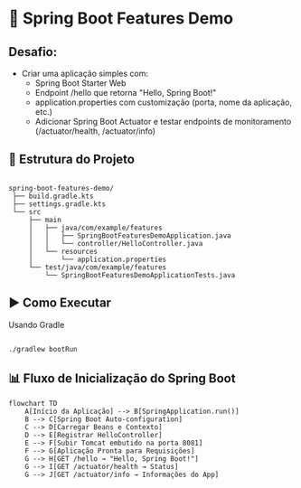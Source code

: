 # 🌱 Spring Boot Features Demo

## Desafio:

- Criar uma aplicação simples com:
  - Spring Boot Starter Web
  - Endpoint /hello que retorna "Hello, Spring Boot!"
  - application.properties com customização (porta, nome da aplicação, etc.)
  - Adicionar Spring Boot Actuator e testar endpoints de monitoramento (/actuator/health, /actuator/info)
 
## 📂 Estrutura do Projeto

```text

spring-boot-features-demo/
 ├── build.gradle.kts
 ├── settings.gradle.kts
 └── src
     ├── main
     │   ├── java/com/example/features
     │   │   ├── SpringBootFeaturesDemoApplication.java
     │   │   └── controller/HelloController.java
     │   └── resources
     │       └── application.properties
     └── test/java/com/example/features
         └── SpringBootFeaturesDemoApplicationTests.java

```

## ▶️ Como Executar
Usando Gradle

```bash

./gradlew bootRun

```

## 📊 Fluxo de Inicialização do Spring Boot

```mermaid
flowchart TD
    A[Início da Aplicação] --> B[SpringApplication.run()]
    B --> C[Spring Boot Auto-configuration]
    C --> D[Carregar Beans e Contexto]
    D --> E[Registrar HelloController]
    E --> F[Subir Tomcat embutido na porta 8081]
    F --> G[Aplicação Pronta para Requisições]
    G --> H[GET /hello → "Hello, Spring Boot!"]
    G --> I[GET /actuator/health → Status]
    G --> J[GET /actuator/info → Informações do App]
```


